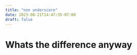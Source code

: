 ```yaml
---
title: "non underscore"
date: 2023-08-21T14:47:35-07:00
draft: false 
---
```


# Whats the difference anyway

